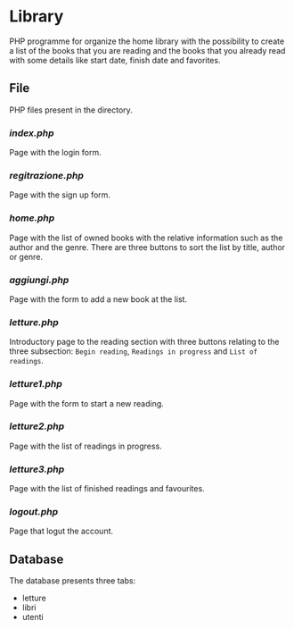# Library
PHP programme for organize the home library with the possibility to create a list of the books that you are reading and the books that you already read with some details like start date, finish date and favorites.

## File
PHP files present in the directory.

### _index.php_

Page with the login form.

### _regitrazione.php_

Page with the sign up form.

### _home.php_

Page with the list of owned books with the relative information such as the author and the genre. There are three buttons to sort the list by title, author or genre.

### _aggiungi.php_

Page with the form to add a new book at the list.

### _letture.php_

Introductory page to the reading section with three buttons relating to the three subsection: `Begin reading`, `Readings in progress` and `List of readings`.

### _letture1.php_

Page with the form to start a new reading.

### _letture2.php_

Page with the list of readings in progress.

### _letture3.php_

Page with the list of finished readings and favourites.

### _logout.php_

Page that logut the account.

## Database

The database presents three tabs:
- letture
- libri
- utenti

